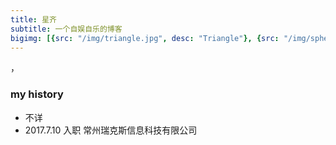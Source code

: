 ```yaml
---
title: 星齐
subtitle: 一个自娱自乐的博客
bigimg: [{src: "/img/triangle.jpg", desc: "Triangle"}, {src: "/img/sphere.jpg", desc: "Sphere"}, {src: "/img/hexagon.jpg", desc: "Hexagon"}]
---
```


，

### my history
- 不详
- 2017.7.10 入职 常州瑞克斯信息科技有限公司